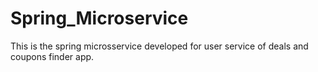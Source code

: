 # Spring_Microservice

This is the spring microsservice developed for user service of deals and coupons finder app.
